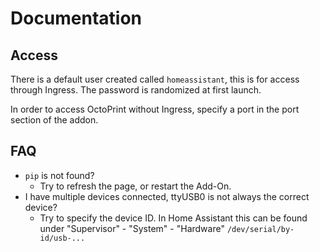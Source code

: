 # Documentation

## Access

There is a default user created called `homeassistant`, this is for access through Ingress. The password is randomized at first launch.

In order to access OctoPrint without Ingress, specify a port in the port section of the addon.

## FAQ

- `pip` is not found?
  - Try to refresh the page, or restart the Add-On.
- I have multiple devices connected, ttyUSB0 is not always the correct device?
  - Try to specify the device ID. In Home Assistant this can be found under "Supervisor" - "System" - "Hardware" `/dev/serial/by-id/usb-...`